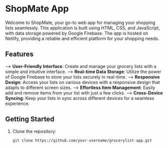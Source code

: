 # ShopMate App

Welcome to ShopMate, your go-to web app for managing your shopping lists seamlessly. This application is built using HTML, CSS, and JavaScript, with data storage powered by Google Firebase. The app is hosted on Netlify, providing a reliable and efficient platform for your shopping needs.

## Features

--> **User-Friendly Interface**: Create and manage your grocery lists with a simple and intuitive interface.
--> **Real-time Data Storage**: Utilize the power of Google Firebase to store your lists securely in real-time.
--> **Responsive Design**: Access your lists on various devices with a responsive design that adapts to different screen sizes.
--> **Effortless Item Management**: Easily add and remove items from your list with just a few clicks.
--> **Cross-Device Syncing**: Keep your lists in sync across different devices for a seamless experience.

## Getting Started

1. Clone the repository:

   ```bash
   git clone https://github.com/your-username/grocerylist-app.git

